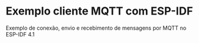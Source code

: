 Exemplo cliente MQTT com ESP-IDF
====================
Exemplo de conexão, envio e recebimento de mensagens por MQTT no ESP-IDF 4.1

